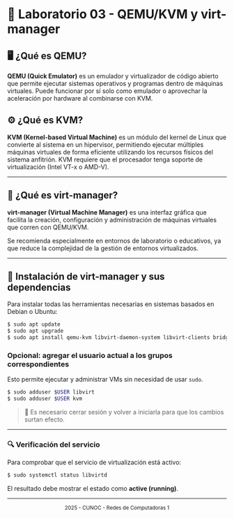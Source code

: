 # 🧪 Laboratorio 03 - QEMU/KVM y virt-manager

## 🖥️ ¿Qué es QEMU?

**QEMU (Quick Emulator)** es un emulador y virtualizador de código abierto que permite ejecutar sistemas operativos y programas dentro de máquinas virtuales. Puede funcionar por sí solo como emulador o aprovechar la aceleración por hardware al combinarse con KVM.

## ⚙️ ¿Qué es KVM?

**KVM (Kernel-based Virtual Machine)** es un módulo del kernel de Linux que convierte al sistema en un hipervisor, permitiendo ejecutar múltiples máquinas virtuales de forma eficiente utilizando los recursos físicos del sistema anfitrión. KVM requiere que el procesador tenga soporte de virtualización (Intel VT-x o AMD-V).

---

## 🧰 ¿Qué es virt-manager?

**virt-manager (Virtual Machine Manager)** es una interfaz gráfica que facilita la creación, configuración y administración de máquinas virtuales que corren con QEMU/KVM.

Se recomienda especialmente en entornos de laboratorio o educativos, ya que reduce la complejidad de la gestión de entornos virtualizados.

---

## 🚀 Instalación de virt-manager y sus dependencias

Para instalar todas las herramientas necesarias en sistemas basados en Debian o Ubuntu:

```bash
$ sudo apt update
$ sudo apt upgrade
$ sudo apt install qemu-kvm libvirt-daemon-system libvirt-clients bridge-utils virt-manager
```

### Opcional: agregar el usuario actual a los grupos correspondientes

Esto permite ejecutar y administrar VMs sin necesidad de usar `sudo`.

```bash
$ sudo adduser $USER libvirt
$ sudo adduser $USER kvm
```

> 🔁 Es necesario cerrar sesión y volver a iniciarla para que los cambios surtan efecto.

---

### 🔍 Verificación del servicio

Para comprobar que el servicio de virtualización está activo:

```bash
$ sudo systemctl status libvirtd
```

El resultado debe mostrar el estado como **active (running)**.

---

<div align="center">
<sub>2025 - CUNOC - Redes de Computadoras 1</sub>
</div>